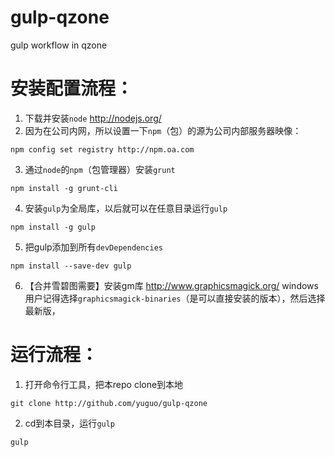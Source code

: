 gulp-qzone
==========

gulp workflow in qzone

安装配置流程：
====

1. 下载并安装`node` http://nodejs.org/
2. 因为在公司内网，所以设置一下`npm`（包）的源为公司内部服务器映像：
```
npm config set registry http://npm.oa.com
```
3. 通过`node`的`npm`（包管理器）安装`grunt`
```
npm install -g grunt-cli
```
4. 安装`gulp`为全局库，以后就可以在任意目录运行`gulp`
```
npm install -g gulp
```
5. 把gulp添加到所有`devDependencies`
```
npm install --save-dev gulp
```
6. 【合并雪碧图需要】安装gm库 http://www.graphicsmagick.org/
windows用户记得选择`graphicsmagick-binaries`（是可以直接安装的版本），然后选择最新版，

运行流程：
====

1. 打开命令行工具，把本repo clone到本地
```
git clone http://github.com/yuguo/gulp-qzone
```
2. cd到本目录，运行`gulp`
```
gulp
```

